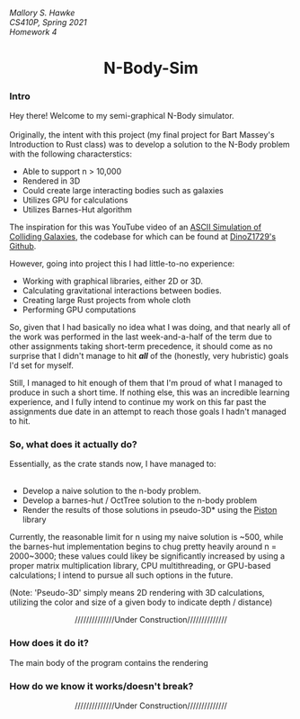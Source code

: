<h6>
Mallory S. Hawke</br>
CS410P, Spring 2021</br>
Homework 4
</h6>
<div align = "center">
<h1>N-Body-Sim</h1>
</div>

<H3>Intro</H3>
Hey there! Welcome to my semi-graphical N-Body simulator. 
</br></br>
Originally, the intent with this project (my final project for Bart Massey's Introduction to Rust class) was to develop a solution to the N-Body problem with the following characterstics:

* Able to support n > 10,000
* Rendered in 3D
* Could create large interacting bodies such as galaxies
* Utilizes GPU for calculations
* Utilizes Barnes-Hut algorithm

The inspiration for this was YouTube video of an <a href="https://www.youtube.com/watch?v=x62gOfZ9hCw">ASCII Simulation of Colliding Galaxies</a>, the codebase for which can be found at <a href="https://github.com/DinoZ1729/Galaxy">DinoZ1729's Github</a>.

However, going into project this I had little-to-no experience:
* Working with graphical libraries, either 2D or 3D.
* Calculating gravitational interactions between bodies.
* Creating large Rust projects from whole cloth
* Performing GPU computations

So, given that I had basically no idea what I was doing, and that nearly all of the work was performed in the last week-and-a-half of the term due to other assignments taking short-term precedence, it should come as no surprise that I didn't manage to hit ***all*** of the (honestly, very hubristic) goals I'd set for myself. 

Still, I managed to hit enough of them that I'm proud of what I managed to produce in such a short time. If nothing else, this was an incredible learning experience, and I fully intend to continue my work on this far past the assignments due date in an attempt to reach those goals I hadn't managed to hit.

<h3>So, what does it actually do?</h3>
Essentially, as the crate stands now, I have managed to:</br></br>

* Develop a naive solution to the n-body problem.
* Develop a barnes-hut / OctTree solution to the n-body problem
* Render the results of those solutions in pseudo-3D* using the <a href="https://www.piston.rs/">Piston</a> library


Currently, the reasonable limit for n using my naive solution is ~500, while the barnes-hut implementation begins to chug pretty heavily around n = 2000~3000; these values could likey be significantly increased by using a proper matrix multiplication library, CPU multithreading, or GPU-based calculations; I intend to pursue all such options in the future.

(Note: 'Pseudo-3D' simply means 2D rendering with 3D calculations, utilizing the color and size of a given body to indicate depth / distance)

<div align = "center">//////////////Under Construction//////////////</div>

<h3>How does it do it?</h3>

The main body of the program contains the rendering

<h3>How do we know it works/doesn't break?</h3>

<div align = "center">//////////////Under Construction//////////////</div>